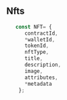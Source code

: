 ## Nfts

```javascript
   const NFT= {
      contractId,
      *walletId,
      tokenId,
      nftType,
      title,
      description,
      image,
      attributes,
      *metadata
    };

```









